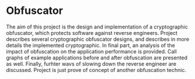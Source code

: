 # Obfuscator
The aim of this project is the design and implementation of a cryptographic obfuscator, 
which protects software against reverse engineers. Project describes several cryptographic 
obfuscator designs, and describes in more details the implemented cryptographic. In final part, 
an analysis of the impact of obfuscation on the application performance is provided. 
Call graphs of example applications before and after obfuscation are presented as well. 
Finally, furhter wavs of slowing down the reverse engineer are discussed.
Project is just prove of concept of another obfuscation technic.
